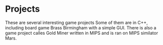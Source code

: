 # Projects
These are several interesting game projects
Some of them are in C++, including board game Brass Birmingham with a simple GUI.
There is also a game project calles Gold Miner written in MIPS and is ran on MIPS similator Mars.
